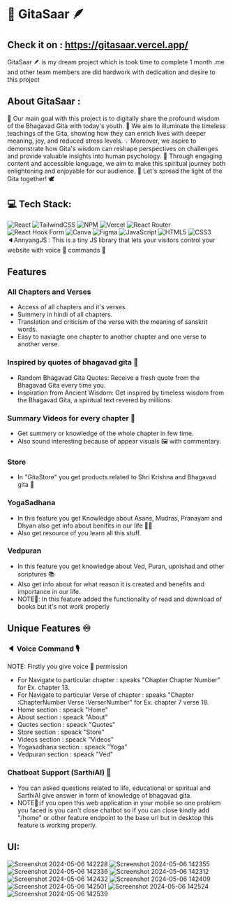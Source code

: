 # 🪈 GitaSaar 🪶

## Check it on : https://gitasaar.vercel.app/

GitaSaar 🪶 is my dream project which is took time to complete 1 month .me and other team members are did hardwork with dedication and desire to this project

## About GitaSaar : 

🌟 Our main goal with this project is to digitally share the profound wisdom of the Bhagavad Gita with today's youth. 📱 We aim to illuminate the timeless teachings of the Gita, showing how they can enrich lives with deeper meaning, joy, and reduced stress levels. 💡 Moreover, we aspire to demonstrate how Gita's wisdom can reshape perspectives on challenges and provide valuable insights into human psychology. 🧠 Through engaging content and accessible language, we aim to make this spiritual journey both enlightening and enjoyable for our audience. 🌺 Let's spread the light of the Gita together! 🕊️

## 💻 Tech Stack:
![React](https://img.shields.io/badge/react-%2320232a.svg?style=for-the-badge&logo=react&logoColor=%2361DAFB)
![TailwindCSS](https://img.shields.io/badge/tailwindcss-%2338B2AC.svg?style=for-the-badge&logo=tailwind-css&logoColor=white)
![NPM](https://img.shields.io/badge/NPM-%23CB3837.svg?style=for-the-badge&logo=npm&logoColor=white)
![Vercel](https://img.shields.io/badge/vercel-%23000000.svg?style=for-the-badge&logo=vercel&logoColor=white)
![React Router](https://img.shields.io/badge/React_Router-CA4245?style=for-the-badge&logo=react-router&logoColor=white) 
![React Hook Form](https://img.shields.io/badge/React%20Hook%20Form-%23EC5990.svg?style=for-the-badge&logo=reacthookform&logoColor=white)
![Canva](https://img.shields.io/badge/Canva-%2300C4CC.svg?style=for-the-badge&logo=Canva&logoColor=white) 
![Figma](https://img.shields.io/badge/figma-%23F24E1E.svg?style=for-the-badge&logo=figma&logoColor=white)
![JavaScript](https://img.shields.io/badge/javascript-%23323330.svg?style=for-the-badge&logo=javascript&logoColor=%23F7DF1E)
![HTML5](https://img.shields.io/badge/html5-%23E34F26.svg?style=for-the-badge&logo=html5&logoColor=white)
![CSS3](https://img.shields.io/badge/css3-%231572B6.svg?style=for-the-badge&logo=css3&logoColor=white)<br/>
🔈AnnyangJS : This is a tiny JS library that lets your visitors control your website with voice 🎤 commands 💬

## Features 

### All Chapters and Verses 
- Access of all chapters and it's verses.
- Summery in hindi of all chapters.
- Translation and criticism of the verse with the meaning of sanskrit words.
- Easy to naviagte one chapter to another chapter and one verse to another verse.
  
### Inspired by quotes of bhagavad gita 📙
- Random Bhagavad Gita Quotes: Receive a fresh quote from the Bhagavad Gita every time you.
- Inspiration from Ancient Wisdom: Get inspired by timeless wisdom from the Bhagavad Gita, a spiritual text revered by millions.

### Summary Videos for every chapter 🎥
- Get summery or knowledge of the whole chapter in few time.
- Also sound interesting because of appear visuals 🖼️ with commentary.

### Store
- In "GitaStore" you get products related to Shri Krishna and Bhagavad gita 🏬

### YogaSadhana
- In this feature you get Knowledge about Asans, Mudras, Pranayam and Dhyan also get info about benifits in our life 🧘🏻
- Also get resource of you learn all this stuff.  

### Vedpuran
- In this feature you get knowledge about Ved, Puran, upnishad and other scriptures 📚
- Also get info about for what reason it is created and benefits and importance in our life.
- NOTE👀: In this feature added the functionality of read and download of books but it's not work properly

## Unique Features ♾️

### 🔈 Voice Command 🎙️
NOTE: Firstly you give voice 🎤 permission
- For Navigate to particular chapter : speaks "Chapter Chapter Number" for Ex. chapter 13.
- For Navigate to particular Verse of chapter : speaks "Chapter :ChapterNumber Verse :VerserNumber" for Ex. chapter 7 verse 18.
- Home section : speack "Home"
- About section : speack "About"
- Quotes section : speack "Quotes"
- Store section : speack "Store"
- Videos section : speack "Videos"
- Yogasadhana section : speack "Yoga"
- Vedpuran section : speack "Ved"

### Chatboat Support (SarthiAI) 🤖
- You can asked questions related to life, educational or spiritual and SarthiAI give answer in form of knowledge of bhagavad gita.
- NOTE👀:if you open this web application in your mobile so one problem you faced is you can't close chatbot so if you can close kindly add "/home" or other feature endpoint to the base url but in desktop this feature is working properly.

## UI:
![Screenshot 2024-05-06 142228](https://github.com/Darshanjasani73/GitaSaar/assets/167104440/afe14d99-1303-439c-a19c-3a284d82401d)
![Screenshot 2024-05-06 142355](https://github.com/Darshanjasani73/GitaSaar/assets/167104440/c276ba22-9ce5-4e39-b88a-f96efac1e466)
![Screenshot 2024-05-06 142336](https://github.com/Darshanjasani73/GitaSaar/assets/167104440/11861b7f-8500-4b6c-868c-f8cfca42af8b)
![Screenshot 2024-05-06 142312](https://github.com/Darshanjasani73/GitaSaar/assets/167104440/56010443-5d25-47a0-8ba2-245245aeedbb)
![Screenshot 2024-05-06 142432](https://github.com/Darshanjasani73/GitaSaar/assets/167104440/16a5edb7-5ba0-4d93-9934-7172dc3f1232)
![Screenshot 2024-05-06 142409](https://github.com/Darshanjasani73/GitaSaar/assets/167104440/070e68ed-3b40-4643-b609-affbd90b4897)
![Screenshot 2024-05-06 142501](https://github.com/Darshanjasani73/GitaSaar/assets/167104440/42f9f4cd-ee06-40c1-a6b0-a6c4e3eed034)
![Screenshot 2024-05-06 142524](https://github.com/Darshanjasani73/GitaSaar/assets/167104440/87f3db1f-bfda-481f-a518-63bacdc1e2a7)
![Screenshot 2024-05-06 142539](https://github.com/Darshanjasani73/GitaSaar/assets/167104440/30fa4b5d-2f7e-4cc8-a2aa-bd8b645884bb)





















